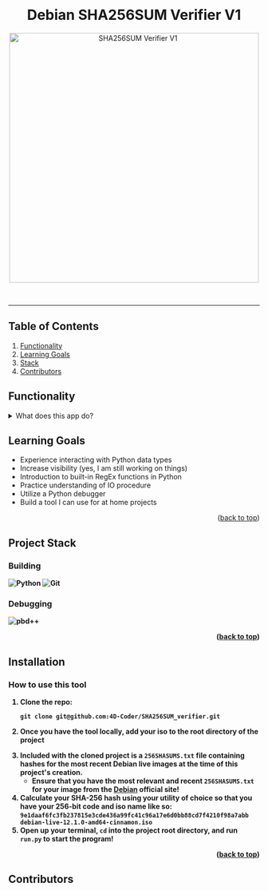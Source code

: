 <!-- top -->
<a id="top"></a>

<!-- Opening -->
<br />
<div align="center">
<h1>Debian SHA256SUM Verifier V1</h1>
  <p align="center">
    <img src="https://blog.ironlinux.com.br/wp-content/uploads/2023/06/sha256sum.png" alt="SHA256SUM Verifier V1" width="500px">
  </p>
</div>
<br>
<hr>
<div align="center">
  <!-- Description -->
</div>

<!-- TABLE OF CONTENTS -->
<h2>Table of Contents</h2>

  <ol>
    <li><a href="#functionality">Functionality</a></li>
    <li><a href="#learning_goals">Learning Goals</a></li>
    <li><a href="#stack">Stack</a></li>
    <li><a href="#contributors">Contributors</a></li>
  </ol>

<!-- INSPIRATION -->
<h2 id="functionality">Functionality</h2>
<details>
  <summary>What does this app do?</summary>
  <p>
    A SHA256SUM hash key can be generated by running a 256-bit algorithm over an ISO image containing a linux distribution to cross check it's validity. While consuming a Debian distribution should only be done through an official developer portal to begin with, running a checksum will increase confidence that the image is legitimate. This program is designed to streamline this cross-checking process in order to deliver immediate feedback on the quality of your image.
  </p>
</details>

<h2 id="learning_goals">Learning Goals</h2>
  <ul>
    <li>Experience interacting with Python data types</li>
    <li>Increase visibility (yes, I am still working on things)</li>
    <li>Introduction to built-in RegEx functions in Python</li>
    <li>Practice understanding of IO procedure</li>
    <li>Utilize a Python debugger</li>
    <li>Build a tool I can use for at home projects</li>
  </ul>

<p align="right">(<a href="#top">back to top</a>)</p>

<!-- Built With -->
<!-- Icons found @ https://simpleicons.org/ -->

<h2 id="stack">Project Stack</h2>

<h3><strong>Building<strong></h3>
  
![Python](https://img.shields.io/badge/python-3776AB?style=for-the-badge&logo=Python&logoColor=yellow)
![Git](https://img.shields.io/badge/git-4B0082.svg?style=for-the-badge&logo=git&logoColor=white)

<h3><strong>Debugging<strong></h3>

![pbd++](https://img.shields.io/badge/pbd++-CC342D.svg?style=for-the-badge&logo=Pry&logoColor=white)

<p align="right">(<a href="#top">back to top</a>)</p>

<!-- Installation -->
<h2 id="installation">Installation</h2>

<h3>How to use this tool</h3>
<ol>
  <li>
    <p>Clone the repo:</p>
    <code>git clone git@github.com:4D-Coder/SHA256SUM_verifier.git</code>
  </li>
  <li>
    <p>Once you have the tool locally, add your iso to the root directory of the project</p>
  </li>
  <li>
      Included with the cloned project is a <code>256SHASUMS.txt</code> file containing hashes for the most recent Debian live images at the time of this project's creation.
    <ul>
      <li>Ensure that you have the most relevant and recent <code>256SHASUMS.txt</code> for your image from the <a href="https://cdimage.debian.org/images/">Debian</a> official site!</li>
    </ul>
  </li>
  <li>
    Calculate your SHA-256 hash using your utility of choice so that you have your 256-bit code and iso name like so:
    <code>9e1daaf6fc3fb237815e3cde436a99fc41c96a17e6d0bb88cd7f4210f98a7abb  debian-live-12.1.0-amd64-cinnamon.iso</code>
  </li>
  <li>
    Open up your terminal, <code>cd</code> into the project root directory, and run <code>run.py</code> to start the program! 
  </li>
</ol>

<p align="right">(<a href="#top">back to top</a>)</p>

<!-- Contributors -->
<h2 id="contributors">Contributors</h2>
